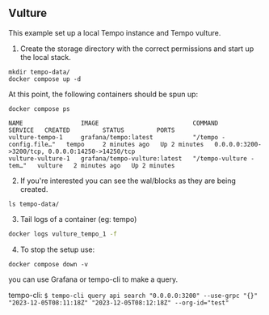 ## Vulture

This example set up a local Tempo instance and Tempo vulture.

1. Create the storage directory with the correct permissions and start up the local stack.

```console
mkdir tempo-data/
docker compose up -d
```

At this point, the following containers should be spun up:

```console
docker compose ps
```
```
NAME                IMAGE                          COMMAND                  SERVICE   CREATED         STATUS         PORTS
vulture-tempo-1     grafana/tempo:latest           "/tempo -config.file…"   tempo     2 minutes ago   Up 2 minutes   0.0.0.0:3200->3200/tcp, 0.0.0.0:14250->14250/tcp
vulture-vulture-1   grafana/tempo-vulture:latest   "/tempo-vulture -tem…"   vulture   2 minutes ago   Up 2 minutes  
```

2. If you're interested you can see the wal/blocks as they are being created.

```console
ls tempo-data/
```

3. Tail logs of a container (eg: tempo)
```bash
docker logs vulture_tempo_1 -f
```

4. To stop the setup use:

```console
docker compose down -v
```

you can use Grafana or tempo-cli to make a query.

tempo-cli: `$ tempo-cli query api search "0.0.0.0:3200" --use-grpc "{}" "2023-12-05T08:11:18Z" "2023-12-05T08:12:18Z" --org-id="test"`
